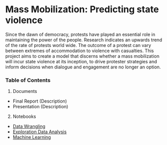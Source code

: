 # Mass Mobilization: Predicting state violence

Since the dawn of democracy, protests have played an essential role in maintaining the power of the people. Research indicates  an upwards trend  of the rate of protests world wide. The outcome of a protest can vary between extremes of accommodation to violence with casualties. 
This project aims to create a model that discerns whether a mass mobilization will incur state violence at its inception, to drive protester strategies and inform decisions when dialogue and engagement are no longer an option.
### Table of Contents

1. Documents
  * Final Report (Description)
  * Presentation (Description)
2. Notebooks
  * [Data Wrangling](https://github.com/montealj/Springboard/blob/master/Capstone_Two/Mass_Mobilization/Capstone_Two_MM_Data_Wrangling_JM.ipynb)
  * [Exploration Data Analysis](https://github.com/montealj/Springboard/blob/master/Capstone_Two/Mass_Mobilization/Capstone_Two_MM_EDA_JM.ipynb)
  * [Machine Learning](https://github.com/montealj/Springboard/blob/master/Capstone_Two/Mass_Mobilization/Capstone_Two_MM_Modeling_JM.ipynb)

